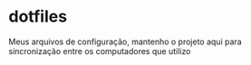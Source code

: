 # dotfiles

Meus arquivos de configuração, mantenho o projeto aqui para sincronização entre os computadores que utilizo

